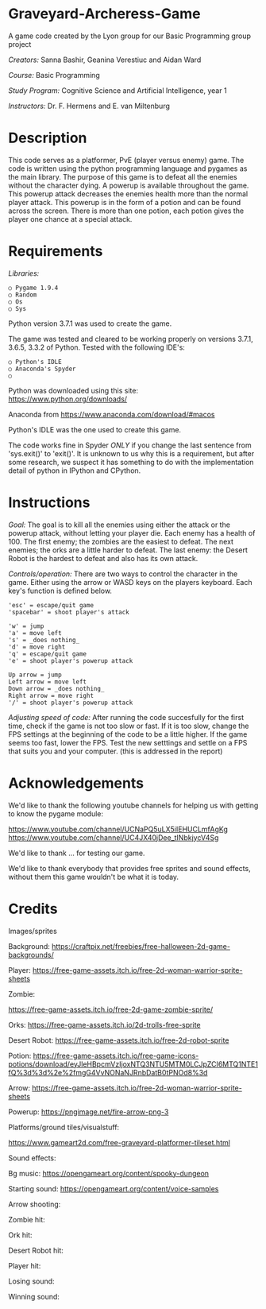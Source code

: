 # Graveyard-Archeress-Game
A game code created by the Lyon group for our Basic Programming group project

*Creators:* Sanna Bashir, Geanina Verestiuc and Aidan Ward

*Course:* Basic Programming

*Study Program:* Cognitive Science and Artificial Intelligence, year 1

*Instructors:* Dr. F. Hermens and E. van Miltenburg 



# Description
This code serves as a platformer, PvE (player versus enemy) game. The code is written using the python programming language and pygames as the main library. The purpose of this game is to defeat all the enemies without the character dying. A powerup is available throughout the game. This powerup attack decreases the enemies health more than the normal player attack. This powerup is in the form of a potion and can be found across the screen. There is more than one potion, each potion gives the player one chance at a special attack.

# Requirements
*Libraries:*

    ○ Pygame 1.9.4
    ○ Random
    ○ Os
    ○ Sys

Python version 3.7.1 was used to create the game.

The game was tested and cleared to be working properly on versions 3.7.1, 3.6.5, 3.3.2 of Python.
Tested with the following IDE's:

    ○ Python's IDLE
    ○ Anaconda's Spyder
    ○ 
    
Python was downloaded using this site: https://www.python.org/downloads/

Anaconda from https://www.anaconda.com/download/#macos

Python's IDLE was the one used to create this game. 

The code works fine in Spyder _ONLY_ if you change the last sentence from 'sys.exit()' to 'exit()'. It is unknown to us why this is a requirement, but after some research, we suspect it has something to do with the implementation detail of python in IPython and CPython.

# Instructions

*Goal:*
The goal is to kill all the enemies using either the attack or the powerup attack, without letting your player die. Each enemy has a health of 100. The first enemy; the zombies are the easiest to defeat. The next enemies; the orks are a little harder to defeat. The last enemy: the Desert Robot is the hardest to defeat and also has its own attack.

*Controls/operation:*
There are two ways to control the character in the game. Either using the arrow or WASD keys on the players keyboard. Each key's function is defined below.

    'esc' = escape/quit game
    'spacebar' = shoot player's attack

    'w' = jump
    'a' = move left
    's' = _does nothing_
    'd' = move right
    'q' = escape/quit game
    'e' = shoot player's powerup attack

    Up arrow = jump
    Left arrow = move left
    Down arrow = _does nothing_
    Right arrow = move right
    '/' = shoot player's powerup attack

*Adjusting speed of code:*
After running the code succesfully for the first time, check if the game is not too slow or fast. If it is too slow, change the FPS settings at the beginning of the code to be a little higher. If the game seems too fast, lower the FPS. Test the new setttings and settle on a FPS that suits you and your computer. (this is addressed in the report)


# Acknowledgements
We'd like to thank the following youtube channels for helping us with getting to know the pygame module:

https://www.youtube.com/channel/UCNaPQ5uLX5iIEHUCLmfAgKg
https://www.youtube.com/channel/UC4JX40jDee_tINbkjycV4Sg

We'd like to thank ... for testing our game.

We'd like to thank everybody that provides free sprites and sound effects, without them this game wouldn't be what it is today.

# Credits

Images/sprites

Background:
https://craftpix.net/freebies/free-halloween-2d-game-backgrounds/


Player: 
https://free-game-assets.itch.io/free-2d-woman-warrior-sprite-sheets


Zombie:

https://free-game-assets.itch.io/free-2d-game-zombie-sprite/


Orks:
https://free-game-assets.itch.io/2d-trolls-free-sprite


Desert Robot:
https://free-game-assets.itch.io/free-2d-robot-sprite


Potion:
https://free-game-assets.itch.io/free-game-icons-potions/download/eyJleHBpcmVzIjoxNTQ3NTU5MTM0LCJpZCI6MTQ1NTE1fQ%3d%3d%2e%2fmgG4VvNONaNJRnbDatB0tPNOd8%3d

Arrow:
https://free-game-assets.itch.io/free-2d-woman-warrior-sprite-sheets


Powerup:
https://pngimage.net/fire-arrow-png-3

Platforms/ground tiles/visualstuff:

https://www.gameart2d.com/free-graveyard-platformer-tileset.html



Sound effects:

Bg music:
https://opengameart.org/content/spooky-dungeon

Starting sound:
https://opengameart.org/content/voice-samples

Arrow shooting:

Zombie hit:

Ork hit:

Desert Robot hit:

Player hit:

Losing sound:

Winning sound:




